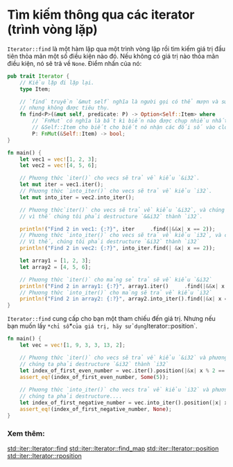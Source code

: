 # Tìm kiếm thông qua các iterator (trình vòng lặp)

`Iterator::find` là một hàm lặp qua một trình vòng lặp rồi tìm kiếm giá trị đầu tiên thỏa mãn một số điều kiện nào đó. Nếu không có giá trị nào thỏa mãn điều kiện, nó sẽ trả về  `None`. Điểm nhấn của nó:

```rust
pub trait Iterator {
    // Kiểu lặp đi lặp lại.
    type Item;

    // `find` truyền `&mut self` nghĩa là người gọi có thể mượn và sửa đổi,
    // nhưng không được tiêu thụ.
    fn find<P>(&mut self, predicate: P) -> Option<Self::Item> where
        // `FnMut` có nghĩa là bất kì biến nào được chụp nhiều nhất có thể được sửa đổi, không được sử dụng. 
        // &Self::Item cho biết cho biết nó nhận các đối số vào closure bằng tham chiếu
        P: FnMut(&Self::Item) -> bool;
}
```
```rust
fn main() {
    let vec1 = vec![1, 2, 3];
    let vec2 = vec![4, 5, 6];

    // Phương thức `iter()` cho vecs sẽ trả về kiểu `&i32`.
    let mut iter = vec1.iter();
    // Phương thức `into_iter()` cho vecs sẽ trả về kiểu `i32`.
    let mut into_iter = vec2.into_iter();

    // Phương thức`iter()` cho vecs sẽ trả về kiểu `&i32`, và chúng tôi muốn tham chiếu tới một phần tử của nó, 
    // vì thế chúng tôi phải destructure `&&i32` thành `i32`.

    println!("Find 2 in vec1: {:?}", iter     .find(|&&x| x == 2));
    // Phương thức `into_iter()` cho vecs sẽ trả về kiểu `i32`, và chúng tôi muốn tham chiếu tới một trong các mục của nó,
    // Vì thế, chúng tôi phải destructure `&i32` thành `i32`
    println!("Find 2 in vec2: {:?}", into_iter.find(| &x| x == 2));

    let array1 = [1, 2, 3];
    let array2 = [4, 5, 6];

    // Phương thức `iter()` cho mảng sẻ trả sẽ về kiểu `&i32`
    println!("Find 2 in array1: {:?}", array1.iter()     .find(|&&x| x == 2));
    // Phương thức `into_iter()` cho mảng sẽ trả về kiểu `i32`
    println!("Find 2 in array2: {:?}", array2.into_iter().find(|&x| x == 2));
}
```
`Iterator::find` cung cấp cho bạn một tham chiếu đến giá trị. Nhưng nếu bạn muốn lấy `*chỉ số`*` của giá trị, hãy sử dụng `Iterator::position`.

```rust
fn main() {
    let vec = vec![1, 9, 3, 3, 13, 2];

    // Phương thức `iter()` cho vecs sẽ trả về kiểu `&i32` và phương thức `position()` không cung cấp một tham chiếu nào, vì thế
    // chúng ta phải destructure `&i32` thành `i32`
    let index_of_first_even_number = vec.iter().position(|&x| x % 2 == 0);
    assert_eq!(index_of_first_even_number, Some(5));
    
    // Phương thức `into_iter()` cho vecs trả về kiểu `i32` và phương thức `position()` không cung cấp một tham chiếu nào, vì thế
    // chúng ta phải destructure....
    let index_of_first_negative_number = vec.into_iter().position(|x| x < 0);
    assert_eq!(index_of_first_negative_number, None);
}
```
### Xem thêm:
[std::iter::Iterator::find](https://doc.rust-lang.org/std/iter/trait.Iterator.html#method.find)
[std::iter::Iterator::find_map](https://doc.rust-lang.org/std/iter/trait.Iterator.html#method.find_map)
[std::iter::Iterator::position](https://doc.rust-lang.org/std/iter/trait.Iterator.html#method.position)
[std::iter::Iterator::rposition](https://doc.rust-lang.org/std/iter/trait.Iterator.html#method.rposition)